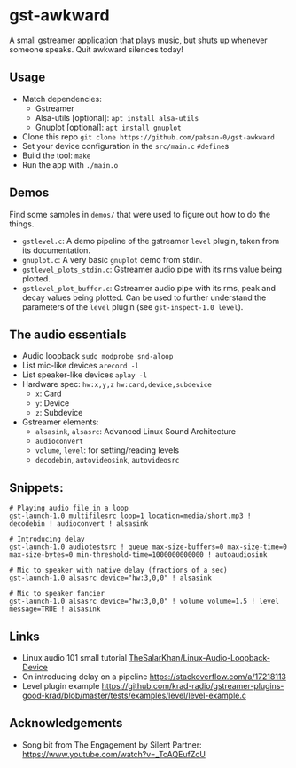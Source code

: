 # gst-awkward  

A small gstreamer application that plays music, but shuts up whenever someone speaks. Quit awkward silences today!

## Usage

- Match dependencies:
    - Gstreamer
    - Alsa-utils [optional]: `apt install alsa-utils`
    - Gnuplot [optional]: `apt install gnuplot`
- Clone this repo `git clone https://github.com/pabsan-0/gst-awkward`
- Set your device configuration in the `src/main.c` `#define`s
- Build the tool: `make`
- Run the app with `./main.o`

## Demos

Find some samples in `demos/` that were used to figure out how to do the things.

- `gstlevel.c`: A demo pipeline of the gstreamer `level` plugin, taken from its documentation. 
- `gnuplot.c`: A very basic `gnuplot` demo from stdin.
- `gstlevel_plots_stdin.c`: Gstreamer audio pipe with its rms value being plotted.
- `gstlevel_plot_buffer.c`: Gstreamer audio pipe with its rms, peak and decay values being plotted. Can be used to further understand the parameters of the `level` plugin (see `gst-inspect-1.0 level`).



## The audio essentials

- Audio loopback `sudo modprobe snd-aloop`
- List mic-like devices `arecord -l`
- List speaker-like devices `aplay -l`
- Hardware spec: `hw:x,y,z` `hw:card,device,subdevice`
  - `x`: Card
  - `y`: Device
  - `z`: Subdevice
- Gstreamer elements:
    - `alsasink`, `alsasrc`: Advanced Linux Sound Architecture
    - `audioconvert`
    - `volume`, `level`: for setting/reading levels
    - `decodebin`, `autovideosink`, `autovideosrc`

## Snippets:
```
# Playing audio file in a loop
gst-launch-1.0 multifilesrc loop=1 location=media/short.mp3 ! decodebin ! audioconvert ! alsasink

# Introducing delay
gst-launch-1.0 audiotestsrc ! queue max-size-buffers=0 max-size-time=0 max-size-bytes=0 min-threshold-time=1000000000000 ! autoaudiosink

# Mic to speaker with native delay (fractions of a sec)
gst-launch-1.0 alsasrc device="hw:3,0,0" ! alsasink 

# Mic to speaker fancier
gst-launch-1.0 alsasrc device="hw:3,0,0" ! volume volume=1.5 ! level message=TRUE ! alsasink 
```


## Links 

- Linux audio 101 small tutorial [TheSalarKhan/Linux-Audio-Loopback-Device](https://github.com/TheSalarKhan/Linux-Audio-Loopback-Device)
- On introducing delay on a pipeline https://stackoverflow.com/a/17218113
- Level plugin example https://github.com/krad-radio/gstreamer-plugins-good-krad/blob/master/tests/examples/level/level-example.c


## Acknowledgements

- Song bit from The Engagement by Silent Partner: https://www.youtube.com/watch?v=_TcAQEufZcU



<!-- 

cmake, Makefile
.editorconf
settings.ini glib

```
# GST_DELAY 10^6
GST_DELAY (){
    echo "queue max-size-buffers=0 max-size-time=0 max-size-bytes=0 min-threshold-time=`echo $1 | bc`"
}

```
-->

